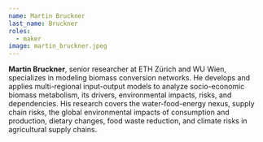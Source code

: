 ```yaml
---
name: Martin Bruckner
last_name: Bruckner
roles:
  - maker
image: martin_bruckner.jpeg
---
```

**Martin Bruckner**, senior researcher at ETH Zürich and WU Wien, specializes in modeling biomass conversion networks. He develops and applies multi-regional input-output models to analyze socio-economic biomass metabolism, its drivers, environmental impacts, risks, and dependencies. His research covers the water-food-energy nexus, supply chain risks, the global environmental impacts of consumption and production, dietary changes, food waste reduction, and climate risks in agricultural supply chains.